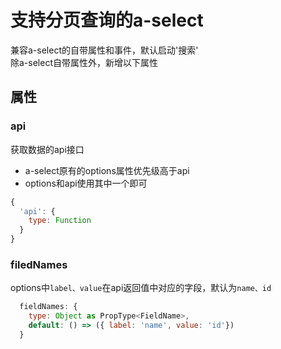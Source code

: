 # 支持分页查询的a-select  
兼容a-select的自带属性和事件，默认启动'搜索'   
除a-select自带属性外，新增以下属性

## 属性
### api
获取数据的api接口
+ a-select原有的options属性优先级高于api
+ options和api使用其中一个即可
```javascript
{
  'api': {
    type: Function
  }
}
```

### filedNames
options中`label、value`在api返回值中对应的字段，默认为`name、id`
```javascript
  fieldNames: {
    type: Object as PropType<FieldName>,
    default: () => ({ label: 'name', value: 'id'})
  }
```

